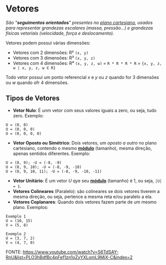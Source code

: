 # Vetores

*São "**seguimentos orientados**" presentes no <u>plano cartesiano</u>, usados para representar grandezas escalares (massa, pressão...) e grandezas físicas vetoriais (velocidade, força e deslocamento).*

Vetores podem possui várias dimensões:
* Vetores com 2 dimensões: R² `(x, y)`
* Vetores com 3 dimensões: R³ `(x, y, z)`
* Vetores com 4 dimensões: R⁴ `(x, y, z, w)` = `R * R * R * R` = `{x, y, z, w | x, y, z, w ∈ R}`

Todo vetor possui um ponto referencial *x* e *y* ou *z* quando for 3 dimensões ou *w* quando ofr 4 dimensões.

## Tipos de Vetores

* **Vetor Nulo**: É unm vetor com seus valores iguais a zero, ou seja, tudo zero. Exemplo:
```
U = (0, 0)
U = (0, 0, 0)
U = (0, 0, 0, 0)
```
* **Vetor Oposto ou Simétrico**: Dois vetores, um *oposto a outro* no plano cartesiano, contendo o mesmo <u>**módulo**</u> (tamanho), mesma direção, apenas sentidos diferentes. Exemplo:
```
U = (8, 9); -U = (-8, -9)
U = (8, 9, 10); -U = (-8, -9, -10)
U = (8, 9, 10, 11); -U = (-8, -9, -10, -11)
```
* **Vetor Unitário**: É um vetor *U* qye seu <u>**módulo**</u> (tamanho) é 1, ou seja, `|U| = 1`.
* **Vetores Colineares** (Paralelo): são colineares se dois vetores tiverem a mesma direção, ou seja, pertence a mesma reta e/ou paralelo a ela.
* **Vetores Coplanares**: Quando dois vetores fazem parte de um mesmo plano. Exemplos:
```
Exemplo 1
U = (10, 15)
V = (5, 8)
```
```
Exemplo 2
U = (3, 7, 2)
V = (4, 7, 0)
```

FONTE: https://www.youtube.com/watch?v=S6TdSAY-RnU&list=PLO3hBdfBc4pFef1zn1oZyYXLomL9MiX-C&index=2
